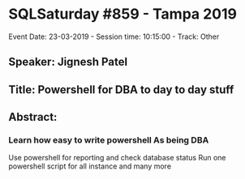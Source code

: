 # SQLSaturday #859 - Tampa 2019
Event Date: 23-03-2019 - Session time: 10:15:00 - Track: Other
## Speaker: Jignesh Patel
## Title: Powershell for DBA to day to day stuff
## Abstract:
### Learn how easy to write powershell As being DBA
Use powershell for reporting and check database status
Run one powershell script for all instance and many more
